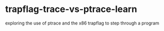 # trapflag-trace-vs-ptrace-learn
exploring the use of ptrace and the x86 trapflag to step through a program
